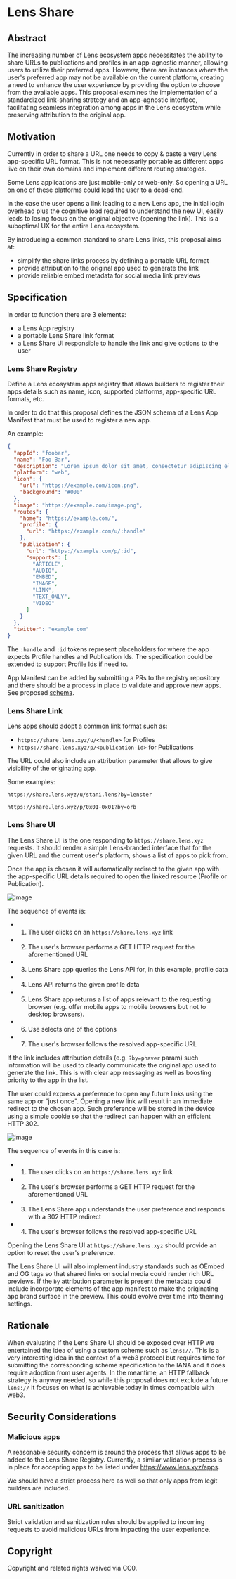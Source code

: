 # Lens Share

## Abstract

The increasing number of Lens ecosystem apps necessitates the ability to share URLs to publications and profiles in an app-agnostic manner, allowing users to utilize their preferred apps. However, there are instances where the user's preferred app may not be available on the current platform, creating a need to enhance the user experience by providing the option to choose from the available apps. This proposal examines the implementation of a standardized link-sharing strategy and an app-agnostic interface, facilitating seamless integration among apps in the Lens ecosystem while preserving attribution to the original app.

## Motivation

Currently in order to share a URL one needs to copy & paste a very Lens app-specific URL format. This is not necessarily portable as different apps live on their own domains and implement different routing strategies.

Some Lens applications are just mobile-only or web-only. So opening a URL on one of these platforms could lead the user to a dead-end.

In the case the user opens a link leading to a new Lens app, the initial login overhead plus the cognitive load required to understand the new UI, easily leads to losing focus on the original objective (opening the link). This is a suboptimal UX for the entire Lens ecosystem.

By introducing a common standard to share Lens links, this proposal aims at:

- simplify the share links process by defining a portable URL format
- provide attribution to the original app used to generate the link
- provide reliable embed metadata for social media link previews

## Specification

In order to function there are 3 elements:

- a Lens App registry
- a portable Lens Share link format
- a Lens Share UI responsible to handle the link and give options to the user

### Lens Share Registry

Define a Lens ecosystem apps registry that allows builders to register their apps details such as name, icon, supported platforms, app-specific URL formats, etc.

In order to do that this proposal defines the JSON schema of a Lens App Manifest that must be used to register a new app.

An example:

```json
{
  "appId": "foobar",
  "name": "Foo Bar",
  "description": "Lorem ipsum dolor sit amet, consectetur adipiscing elit, sed do eiusmod tempor incididunt ut labore et dolore magna aliqua. ",
  "platform": "web",
  "icon": {
    "url": "https://example.com/icon.png",
    "background": "#000"
  },
  "image": "https://example.com/image.png",
  "routes": {
    "home": "https://example.com/",
    "profile": {
      "url": "https://example.com/u/:handle"
    },
    "publication": {
      "url": "https://example.com/p/:id",
      "supports": [
        "ARTICLE",
        "AUDIO",
        "EMBED",
        "IMAGE",
        "LINK",
        "TEXT_ONLY",
        "VIDEO"
      ]
    }
  },
  "twitter": "example_com"
}
```

The `:handle` and `:id` tokens represent placeholders for where the app expects Profile handles and Publication Ids. The specification could be extended to support Profile Ids if need to.

App Manifest can be added by submitting a PRs to the registry repository and there should be a process in place to validate and approve new apps. See proposed [schema](./app-manifest-schema.json).

### Lens Share Link

Lens apps should adopt a common link format such as:

- `https://share.lens.xyz/u/<handle>` for Profiles
- `https://share.lens.xyz/p/<publication-id>` for Publications

The URL could also include an attribution parameter that allows to give visibility of the originating app.

Some examples:

```
https://share.lens.xyz/u/stani.lens?by=lenster

https://share.lens.xyz/p/0x01-0x01?by=orb
```

### Lens Share UI

The Lens Share UI is the one responding to `https://share.lens.xyz` requests. It should render a simple Lens-branded interface that for the given URL and the current user's platform, shows a list of apps to pick from.

Once the app is chosen it will automatically redirect to the given app with the app-specific URL details required to open the linked resource (Profile or Publication).

![image](./assets/diagram-1.png)

The sequence of events is:

- 1. The user clicks on an `https://share.lens.xyz` link
- 2. The user's browser performs a GET HTTP request for the aforementioned URL
- 3. Lens Share app queries the Lens API for, in this example, profile data
- 4. Lens API returns the given profile data
- 5. Lens Share app returns a list of apps relevant to the requesting browser (e.g. offer mobile apps to mobile browsers but not to desktop browsers).
- 6. Use selects one of the options
- 7. The user's browser follows the resolved app-specific URL

If the link includes attribution details (e.g. `?by=phaver` param) such information will be used to clearly communicate the original app used to generate the link. This is with clear app messaging as well as boosting priority to the app in the list.

The user could express a preference to open any future links using the same app or "just once". Opening a new link will result in an immediate redirect to the chosen app. Such preference will be stored in the device using a simple cookie so that the redirect can happen with an efficient HTTP 302.

![image](./assets/diagram-2.png)

The sequence of events in this case is:

- 1. The user clicks on an `https://share.lens.xyz` link
- 2. The user's browser performs a GET HTTP request for the aforementioned URL
- 3. The Lens Share app understands the user preference and responds with a 302 HTTP redirect
- 4. The user's browser follows the resolved app-specific URL

Opening the Lens Share UI at `https://share.lens.xyz` should provide an option to reset the user's preference.

The Lens Share UI will also implement industry standards such as OEmbed and OG tags so that shared links on social media could render rich URL previews. If the `by` attribution parameter is present the metadata could include incorporate elements of the app manifest to make the originating app brand surface in the preview. This could evolve over time into theming settings.

## Rationale

When evaluating if the Lens Share UI should be exposed over HTTP we entertained the idea of using a custom scheme such as `lens://`. This is a very interesting idea in the context of a web3 protocol but requires time for submitting the corresponding scheme specification to the IANA and it does require adoption from user agents. In the meantime, an HTTP fallback strategy is anyway needed, so while this proposal does not exclude a future `lens://` it focuses on what is achievable today in times compatible with web3.

## Security Considerations

### Malicious apps

A reasonable security concern is around the process that allows apps to be added to the Lens Share Registry.
Currently, a similar validation process is in place for accepting apps to be listed under https://www.lens.xyz/apps.

We should have a strict process here as well so that only apps from legit builders are included.

### URL sanitization

Strict validation and sanitization rules should be applied to incoming requests to avoid malicious URLs from impacting the user experience.

## Copyright

Copyright and related rights waived via CC0.
